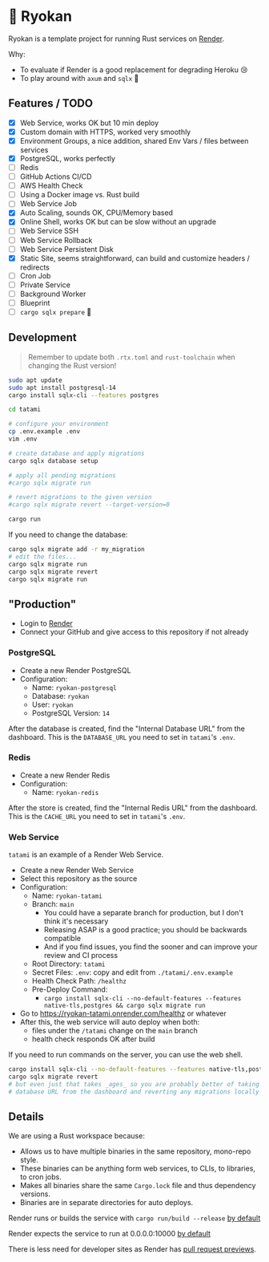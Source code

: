 # 🏮 Ryokan

Ryokan is a template project for running Rust services on [Render](https://render.com/).

Why:

- To evaluate if Render is a good replacement for degrading Heroku 😢
- To play around with `axum` and `sqlx` 🦀

## Features / TODO

- [x] Web Service, works OK but 10 min deploy
- [x] Custom domain with HTTPS, worked very smoothly
- [x] Environment Groups, a nice addition, shared Env Vars / files between services
- [x] PostgreSQL, works perfectly
- [ ] Redis
- [ ] GitHub Actions CI/CD
- [ ] AWS Health Check
- [ ] Using a Docker image vs. Rust build
- [ ] Web Service Job
- [x] Auto Scaling, sounds OK, CPU/Memory based
- [x] Online Shell, works OK but can be slow without an upgrade
- [ ] Web Service SSH
- [ ] Web Service Rollback
- [ ] Web Service Persistent Disk
- [x] Static Site, seems straightforward, can build and customize headers / redirects
- [ ] Cron Job
- [ ] Private Service
- [ ] Background Worker
- [ ] Blueprint
- [ ] `cargo sqlx prepare` 🤔

## Development

> Remember to update both `.rtx.toml` and `rust-toolchain` when changing the Rust version!

```bash
sudo apt update
sudo apt install postgresql-14
cargo install sqlx-cli --features postgres

cd tatami

# configure your environment
cp .env.example .env
vim .env

# create database and apply migrations
cargo sqlx database setup

# apply all pending migrations
#cargo sqlx migrate run

# revert migrations to the given version
#cargo sqlx migrate revert --target-version=0

cargo run
```

If you need to change the database:

```bash
cargo sqlx migrate add -r my_migration
# edit the files...
cargo sqlx migrate run
cargo sqlx migrate revert
cargo sqlx migrate run
```

## "Production"

- Login to [Render](https://render.com/)
- Connect your GitHub and give access to this repository if not already

### PostgreSQL

- Create a new Render PostgreSQL
- Configuration:
    - Name: `ryokan-postgresql`
    - Database: `ryokan`
    - User: `ryokan`
    - PostgreSQL Version: `14`

After the database is created, find the "Internal Database URL" from the dashboard.
This is the `DATABASE_URL` you need to set in `tatami`'s `.env`.

### Redis

- Create a new Render Redis
- Configuration:
    - Name: `ryokan-redis`

After the store is created, find the "Internal Redis URL" from the dashboard.
This is the `CACHE_URL` you need to set in `tatami`'s `.env`.

### Web Service

`tatami` is an example of a Render Web Service.

- Create a new Render Web Service
- Select this repository as the source
- Configuration:
    - Name: `ryokan-tatami`
    - Branch: `main`
        - You could have a separate branch for production, but I don't think it's necessary
        - Releasing ASAP is a good practice; you should be backwards compatible
        - And if you find issues, you find the sooner and can improve your review and CI process
    - Root Directory: `tatami`
    - Secret Files: `.env`: copy and edit from `./tatami/.env.example`
    - Health Check Path: `/healthz`
    - Pre-Deploy Command:
        - `cargo install sqlx-cli --no-default-features --features native-tls,postgres && cargo sqlx migrate run`
- Go to https://ryokan-tatami.onrender.com/healthz or whatever
- After this, the web service will auto deploy when both:
    - files under the `/tatami` change on the `main` branch
    - health check responds OK after build

If you need to run commands on the server, you can use the web shell.

```bash
cargo install sqlx-cli --no-default-features --features native-tls,postgres
cargo sqlx migrate revert
# but even just that takes _ages_ so you are probably better of taking
# database URL from the dashboard and reverting any migrations locally
```

## Details

We are using a Rust workspace because:

- Allows us to have multiple binaries in the same repository, mono-repo style.
- These binaries can be anything form web services, to CLIs, to libraries, to cron jobs.
- Makes all binaries share the same `Cargo.lock` file and thus dependency versions.
- Binaries are in separate directories for auto deploys.

Render runs or builds the service with `cargo run/build --release`
[by default](https://docs.render.com/deploy-rocket-rust)

Render expects the service to run at 0.0.0.0:10000
[by default](https://docs.render.com/web-services#host-and-port-configuration)

There is less need for developer sites as Render
has [pull request previews](https://docs.render.com/pull-request-previews).
